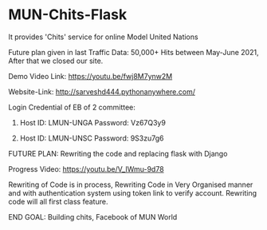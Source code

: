 # MUN-Chits-Flask
It provides 'Chits' service for online Model United Nations

Future plan given in last
Traffic Data: 50,000+ Hits between May-June 2021, After that we closed our site.

Demo Video Link:  https://youtu.be/fwj8M7ynw2M

Website-Link:  http://sarveshd444.pythonanywhere.com/

Login Credential of EB of 2 committee:

  1) Host ID:  LMUN-UNGA
     Password: Vz67Q3y9
     
  2) Host ID:  LMUN-UNSC
     Password: 9S3zu7g6
     
 
FUTURE PLAN:
Rewriting the code and replacing flask with Django

Progress Video: https://youtu.be/V_IWmu-9d78

Rewriting of Code is in process,
Rewriting Code in Very Organised manner and with authentication system using token link to verify account.
Rewriting code will all first class feature.

END GOAL:
Building chits, Facebook of MUN World

     

